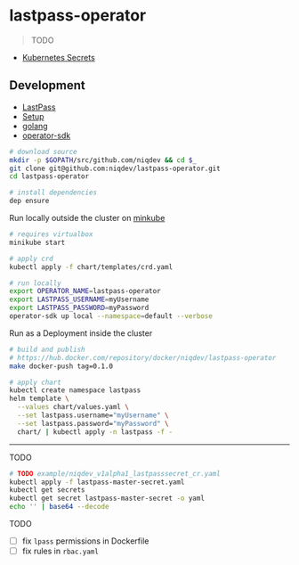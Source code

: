 # lastpass-operator

> TODO

* [Kubernetes Secrets](https://kubernetes.io/docs/concepts/configuration/secret)

## Development

* [LastPass](doc/lastpass.md)
* [Setup](doc/setup.md)
* [golang](doc/golang.md)
* [operator-sdk](doc/operator.md)

```bash
# download source
mkdir -p $GOPATH/src/github.com/niqdev && cd $_
git clone git@github.com:niqdev/lastpass-operator.git
cd lastpass-operator

# install dependencies
dep ensure
```

Run locally outside the cluster on [minkube](https://github.com/kubernetes/minikube)
```bash
# requires virtualbox
minikube start

# apply crd
kubectl apply -f chart/templates/crd.yaml

# run locally
export OPERATOR_NAME=lastpass-operator
export LASTPASS_USERNAME=myUsername
export LASTPASS_PASSWORD=myPassword
operator-sdk up local --namespace=default --verbose
```

Run as a Deployment inside the cluster
```bash
# build and publish
# https://hub.docker.com/repository/docker/niqdev/lastpass-operator
make docker-push tag=0.1.0

# apply chart
kubectl create namespace lastpass
helm template \
  --values chart/values.yaml \
  --set lastpass.username="myUsername" \
  --set lastpass.password="myPassword" \
  chart/ | kubectl apply -n lastpass -f -
```

---

TODO

```bash
# TODO example/niqdev_v1alpha1_lastpasssecret_cr.yaml
kubectl apply -f lastpass-master-secret.yaml
kubectl get secrets
kubectl get secret lastpass-master-secret -o yaml
echo '' | base64 --decode
```

TODO
* [ ] fix `lpass` permissions in Dockerfile
* [ ] fix rules in `rbac.yaml`
